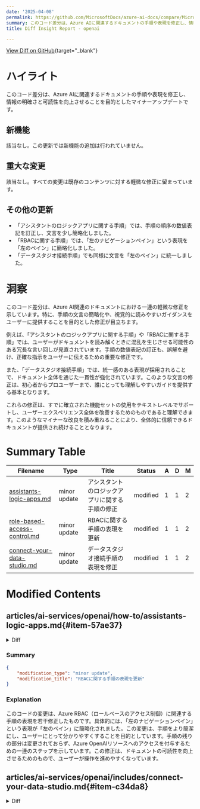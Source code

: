 ```yaml
---
date: '2025-04-08'
permalink: https://github.com/MicrosoftDocs/azure-ai-docs/compare/MicrosoftDocs:0b31bb0...MicrosoftDocs:6c8ccfa
summary: このコード差分は、Azure AIに関連するドキュメントの手順や表現を修正し、情報の明確さと可読性を向上させるためのマイナーアップデートです。新機能や重大な変更はなく、軽微な修正が行われています。具体的には、手順の順序の数値表記の訂正や表現の簡略化が施され、「アシスタントのロジックアプリに関する手順」や「RBACに関する手順」、そして「データスタジオ接続手順」において一貫性が強化されています。これにより、ユーザーが理解しやすいガイドが提供され、全体的なユーザーエクスペリエンスが向上することを目的としています。
title: Diff Insight Report - openai

---
```


[View Diff on GitHub](https://github.com/MicrosoftDocs/azure-ai-docs/compare/MicrosoftDocs:0b31bb0...MicrosoftDocs:6c8ccfa){target="_blank"}

# ハイライト
このコード差分は、Azure AIに関連するドキュメントの手順や表現を修正し、情報の明確さと可読性を向上させることを目的としたマイナーアップデートです。

## 新機能
該当なし。この更新では新機能の追加は行われていません。

## 重大な変更
該当なし。すべての変更は既存のコンテンツに対する軽微な修正に留まっています。

## その他の更新
- 「アシスタントのロジックアプリに関する手順」では、手順の順序の数値表記を訂正し、文言を少し簡略化しました。
- 「RBACに関する手順」では、「左のナビゲーションペイン」という表現を「左のペイン」に簡略化しました。
- 「データスタジオ接続手順」でも同様に文言を「左のペイン」に統一しました。

# 洞察
このコード差分は、Azure AI関連のドキュメントにおける一連の軽微な修正を示しています。特に、手順の文言の簡略化や、視覚的に読みやすいガイダンスをユーザーに提供することを目的とした修正が目立ちます。

例えば、「アシスタントのロジックアプリに関する手順」や「RBACに関する手順」では、ユーザーがドキュメントを読み解くときに混乱を生じさせる可能性のある冗長な言い回しが見直されています。手順の数値表記の訂正も、誤解を避け、正確な指示をユーザーに伝えるための重要な修正です。

また、「データスタジオ接続手順」では、統一感のある表現が採用されることで、ドキュメント全体を通じた一貫性が強化されています。このような文言の修正は、初心者からプロユーザーまで、誰にとっても理解しやすいガイドを提供する基本となります。

これらの修正は、すでに確立された機能セットの使用をテキストレベルでサポートし、ユーザーエクスペリエンス全体を改善するためのものであると理解できます。このようなマイナーな改良を積み重ねることにより、全体的に信頼できるドキュメントが提供され続けることとなります。

# Summary Table
|  Filename  | Type |    Title    | Status | A  | D  | M  |
|------------|------|-------------|--------|----|----|----|
| [assistants-logic-apps.md](#item-57ae37) | minor update | アシスタントのロジックアプリに関する手順の修正 | modified | 1 | 1 | 2 | 
| [role-based-access-control.md](#item-4b9817) | minor update | RBACに関する手順の表現を更新 | modified | 1 | 1 | 2 | 
| [connect-your-data-studio.md](#item-c34da8) | minor update | データスタジオ接続手順の表現を修正 | modified | 1 | 1 | 2 | 


# Modified Contents
## articles/ai-services/openai/how-to/assistants-logic-apps.md{#item-57ae37}

<details>
<summary>Diff</summary>
````diff
@@ -89,7 +89,7 @@ Here are the steps to create a new Logic Apps workflow for function calling.
 
 Here are the steps to import your Logic Apps workflows as function in the Assistants playground in Azure AI Foundry:
 
-1. In Azure AI Foundry, select **Playgrounds** from the left navigation menu, and then **Assistants playground**. Select an existing Assistant or create a new one. After you have configured the assistant with a name and instructions, you are ready to add a function. Select **+ Add function**. 
+1. In Azure AI Foundry, select **Playgrounds** from the left pane, and then **Assistants playground**. Select an existing Assistant or create a new one. After you have configured the assistant with a name and instructions, you are ready to add a function. Select **+ Add function**. 
 
     :::image type="content" source="..\media\how-to\assistants\logic-apps\assistants-playground-add-function.png" alt-text="A screenshot showing the Assistant playground with the add function button." lightbox="..\media\how-to\assistants\logic-apps\assistants-playground-add-function.png":::
 
````
</details>

### Summary

```json
{
    "modification_type": "minor update",
    "modification_title": "アシスタントのロジックアプリに関する手順の修正"
}
```

### Explanation
このコードの変更は、ドキュメント内の手順の一部で、ロジックアプリのワークフローを作成するための手順の数値表記を変更しています。具体的には、手順の先頭にある「-1.」が「+1.」に変更されました。この変更は、内容に実質的な影響を与えないものであり、情報の明確さを向上させることを目的としています。また、左のナビゲーションメニューからの表現が「左のペイン」に簡略化されました。このドキュメントは、Azure AI Foundryでのアシスタントの設定および機能追加に関する指示を提供しています。

## articles/ai-services/openai/how-to/role-based-access-control.md{#item-4b9817}

<details>
<summary>Diff</summary>
````diff
@@ -23,7 +23,7 @@ Azure RBAC can be assigned to an Azure OpenAI resource. To grant access to an Az
    > [!NOTE]
    > You can also set up Azure RBAC for whole resource groups, subscriptions, or management groups. Do this by selecting the desired scope level and then navigating to the desired item. For example, selecting **Resource groups** and then navigating to a specific resource group.
 
-1. Select **Access control (IAM)** on the left navigation pane.
+1. Select **Access control (IAM)** on the left pane.
 1. Select **Add**, then select **Add role assignment**.
 1. On the **Role** tab on the next screen, select a role you want to add.
 1. On the **Members** tab, select a user, group, service principal, or managed identity.
````
</details>

### Summary

```json
{
    "modification_type": "minor update",
    "modification_title": "RBACに関する手順の表現を更新"
}
```

### Explanation
このコードの変更は、Azure RBAC（ロールベースのアクセス制御）に関連する手順の表現を若干修正したものです。具体的には、「左のナビゲーションペイン」という表現が「左のペイン」に簡略化されました。この変更は、手順をより簡潔にし、ユーザーにとって分かりやすくすることを目的としています。手順の残りの部分は変更されておらず、Azure OpenAIリソースへのアクセスを付与するための一連のステップを示しています。この修正は、ドキュメントの可読性を向上させるためのもので、ユーザーが操作を進めやすくなっています。

## articles/ai-services/openai/includes/connect-your-data-studio.md{#item-c34da8}

<details>
<summary>Diff</summary>
````diff
@@ -22,7 +22,7 @@ Navigate to [Azure AI Foundry portal](https://ai.azure.com/) and sign-in with cr
 
     :::image type="content" source="../media/use-your-data/ai-foundry-homepage.png" alt-text="A screenshot of the Azure AI Foundry portal landing page." lightbox="../media/use-your-data/ai-foundry-homepage.png":::
 
-1. Select **Chat** under **Playgrounds** in the left navigation menu, and select your model deployment.
+1. Select **Chat** under **Playgrounds** in the left pane, and select your model deployment.
 
 1. In the **Chat playground**, Select **Add your data** and then **Add a data source**
 
````
</details>

### Summary

```json
{
    "modification_type": "minor update",
    "modification_title": "データスタジオ接続手順の表現を修正"
}
```

### Explanation
このコードの変更は、データスタジオとの接続手順に関する文言の一部を修正したものです。具体的には、「左のナビゲーションメニュー」という表現が「左のペイン」に変更されています。この変更により、手順がより明確で一貫性のあるものとなり、ユーザーがAzure AI Foundryポータルを操作する際に理解しやすくなっています。この手順には、Azure AI Foundryにサインインしてからのモデルデプロイメントの選択方法が含まれています。全体として、この変更はドキュメントの可読性を向上させる目的で行われました。


